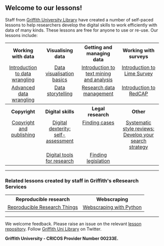 <HTML>
<head> </head>
<body>

<h2>Welcome to our lessons!</h2>

<p>Staff from <a href="https://www.griffith.edu.au/library">Griffith University Library</a> have created a number of self-paced lessons to help researchers develop the digital skills to work efficiently with data of many kinds. These lessons are free for anyone to use or re-use. Our lessons include:</p>

<table>
  <tr>
    <th align="center">Working with data</th>
    <th align="center">Visualising data</th>
    <th align="center">Getting and managing data</th>
    <th align="center">Working with surveys</th>
  </tr>
  <tr>
    <td valign="top" align="center"><a href="https://griffithunilibrary.github.io/intro-data-wrangle/">Introduction to data wrangling</a></td>
    <td valign="top" align="center"><a href="https://griffithunilibrary.github.io/data-vis-basics/">Data visualisation basics</a></td>
    <td valign="top" align="center"><a href="https://griffithunilibrary.github.io/intro-text-mining-analysis/">Introduction to text mining and analysis</a></td>
    <td valign="top" align="center"><a href="https://griffithunilibrary.github.io/limesurvey/">Introduction to Lime Survey</a></td>
  </tr>

  <tr>
    <td valign="top" align="center"><a href="https://griffithunilibrary.github.io/Advanced-data-wrangle/">Advanced data wrangling</a></td>
    <td valign="top" align="center"><a href="https://griffithunilibrary.github.io/data-storytelling/">Data storytelling</a></td>
    <td valign="top" align="center"><a href="https://griffithunilibrary.github.io/Research_data_management/">Research data management</a></td>
    <td valign="top" align="center"><a href="https://griffithunilibrary.github.io/redcap">Introduction to RedCAP</a></td>
  </tr>
  <tr>
    <th align="center">Copyright</th>
    <th align="center">Digital skills</th>
    <th align="center">Legal research</th>
    <th align="center">Other</th>
  </tr>
  <tr>
    <td valign="top" align="center"><a href="https://griffithunilibrary.github.io/copyright-publishing/#/">Copyright and publishing</a></td>
    <td valign="top" align="center"><a href="https://griffithunilibrary.github.io/digital-dexterity//">Digital dexterity: self-assessment</a></td>
    <td valign="top" align="center"><a href="https://griffithunilibrary.github.io/finding-cases/#/">Finding cases</a></td>
    <td valign="top" align="center"><a href="https://griffithunilibrary.github.io/systematic-review-training/index.html">Systematic style reviews: Develop your search strategy</a></td>
  </tr>
  <tr>
    <td> </td>
    <td valign="top" align="center"><a href="https://griffithunilibrary.github.io/digital-tools/">Digital tools for research</a></td>
    <td valign="top" align="center"><a href="https://griffithunilibrary.github.io/finding-legislation/#/">Finding legislation</a></td>
    <td valign="top" align="center"></td>
  </tr>
</table>

<hr>

<h3>Related lessons created by staff in Griffith's eResearch Services</h3>

<table>
  <tr>
    <th>Reproducible research</th>
    <th>Webscraping</th>

  </tr>
  <tr>
    <td valign="top" align="center"><a href="https://guereslib.github.io/Reproducible-Research-Things/">Reproducible Research Things</a></td>
    <td valign="top" align="center"><a href="https://gu-eresearch.github.io/web_scraping_workshop/">Webscraping with Python</a></td>
  </tr>
</table>

<hr>

<p>We welcome feedback. Please raise an issue on the relevant <a href="https://github.com/orgs/GriffithUniLibrary/repositories">lesson repository</a>. Follow <a href="https://twitter.com/GriffithLibrary">Griffith Uni Library</a> on Twitter.</p>

<strong>Griffith University - CRICOS Provider Number 00233E.</strong>

</body>
</HTML>

